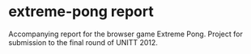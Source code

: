extreme-pong report
===================

Accompanying report for the browser game Extreme Pong. Project for submission to the final round of UNITT 2012. 
